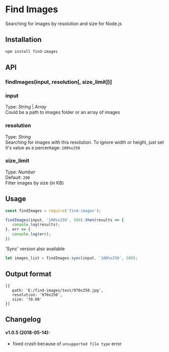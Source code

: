 # Find Images   
Searching for images by resolution and size for Node.js



## Installation
```bash
npm install find-images
```


## API

### findImages(input, resolution[, size_limit])]

### input
Type: _String_ | _Array_  
Could be a path to images folder or an array of images  


### resolution
Type: _String_  
Searching for images with this resolution. To ignore width or height, just set it's value as a percentage: `100%x250`


### size_limit
Type: _Number_  
Default: `200`  
Filter images by size (in KB)  



## Usage
```javascript
const findImages = require('find-images');

findImages(input, '100%x250', 500).then(results => {
   console.log(results);
}, err => {
   console.log(err);
})
```

'Sync' version also available
```javascript
let images_list = findImages.sync(input, '100%x250', 500);
```


## Output format
```
[{
   path: 'E:/find-images/test/970x250.jpg',
   resolution: '970x250',
   size: '70.08' 
}]
```




## Changelog 
#### v1.0.5 (2018-05-14):
- fixed crash because of `unsupported file type` error
